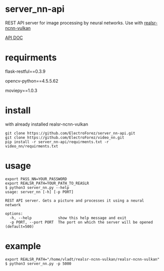 # server_nn-api
REST API server for image processing by neural networks. Use with [realsr-ncnn-vulkan](https://github.com/nihui/realsr-ncnn-vulkan)

[API DOC](https://documenter.getpostman.com/view/17469696/UyrEfuP6)
# requirments
flask-restful==0.3.9

opencv-python==4.5.5.62

moviepy==1.0.3
# install
with already installed realsr-ncnn-vulkan
```
git clone https://github.com/ElectroForez/server_nn-api.git
git clone https://github.com/ElectroForez/video_nn.git
pip install -r server_nn-api/requirments.txt -r video_nn/requirments.txt
```
# usage
```
export PASS_NN=YOUR_PASSWORD
export REALSR_PATH=YOUR_PATH_TO_REASLR
$ python3 server_nn.py --help
usage: server_nn [-h] [-p PORT]

REST API server. Gets a picture and processes it using a neural network

options:
  -h, --help            show this help message and exit
  -p PORT, --port PORT  The port on which the server will be opened (default=500)
```
# example
```
export REALSR_PATH="/home/vladt/realsr-ncnn-vulkan/realsr-ncnn-vulkan"
$ python3 server_nn.py -p 5000
```
